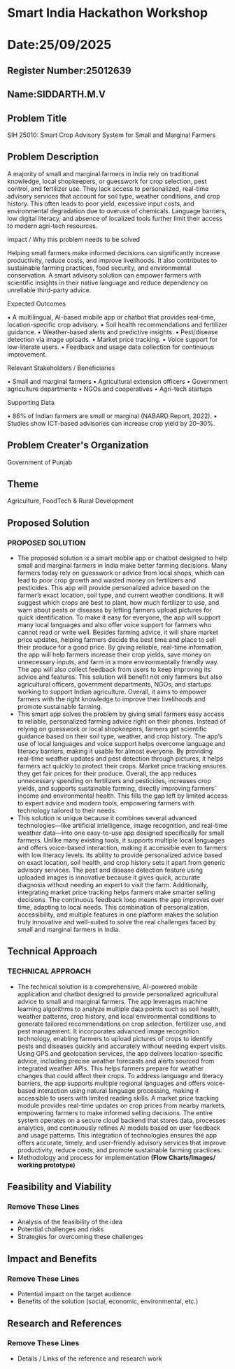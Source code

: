 # Smart India Hackathon Workshop
# Date:25/09/2025
## Register Number:25012639
## Name:SIDDARTH.M.V
## Problem Title
SIH 25010: Smart Crop Advisory System for Small and Marginal Farmers
## Problem Description
A majority of small and marginal farmers in India rely on traditional knowledge, local shopkeepers, or guesswork for crop selection, pest control, and fertilizer use. They lack access to personalized, real-time advisory services that account for soil type, weather conditions, and crop history. This often leads to poor yield, excessive input costs, and environmental degradation due to overuse of chemicals. Language barriers, low digital literacy, and absence of localized tools further limit their access to modern agri-tech resources.

Impact / Why this problem needs to be solved

Helping small farmers make informed decisions can significantly increase productivity, reduce costs, and improve livelihoods. It also contributes to sustainable farming practices, food security, and environmental conservation. A smart advisory solution can empower farmers with scientific insights in their native language and reduce dependency on unreliable third-party advice.

Expected Outcomes

• A multilingual, AI-based mobile app or chatbot that provides real-time, location-specific crop advisory.
• Soil health recommendations and fertilizer guidance.
• Weather-based alerts and predictive insights.
• Pest/disease detection via image uploads.
• Market price tracking.
• Voice support for low-literate users.
• Feedback and usage data collection for continuous improvement.

Relevant Stakeholders / Beneficiaries

• Small and marginal farmers
• Agricultural extension officers
• Government agriculture departments
• NGOs and cooperatives
• Agri-tech startups

Supporting Data

• 86% of Indian farmers are small or marginal (NABARD Report, 2022).
• Studies show ICT-based advisories can increase crop yield by 20–30%.

## Problem Creater's Organization
Government of Punjab

## Theme
Agriculture, FoodTech & Rural Development

## Proposed Solution
<h3>PROPOSED SOLUTION</h3>
<ul><li>The proposed solution is a smart mobile app or chatbot designed to help small and marginal farmers in India make better farming decisions. Many farmers today rely on guesswork or advice from local shops, which can lead to poor crop growth and wasted money on fertilizers and pesticides. This app will provide personalized advice based on the farmer’s exact location, soil type, and current weather conditions. It will suggest which crops are best to plant, how much fertilizer to use, and warn about pests or diseases by letting farmers upload pictures for quick identification. To make it easy for everyone, the app will support many local languages and also offer voice support for farmers who cannot read or write well. Besides farming advice, it will share market price updates, helping farmers decide the best time and place to sell their produce for a good price. By giving reliable, real-time information, the app will help farmers increase their crop yields, save money on unnecessary inputs, and farm in a more environmentally friendly way. The app will also collect feedback from users to keep improving its advice and features. This solution will benefit not only farmers but also agricultural officers, government departments, NGOs, and startups working to support Indian agriculture. Overall, it aims to empower farmers with the right knowledge to improve their livelihoods and promote sustainable farming.</li>
<li>This smart app solves the problem by giving small farmers easy access to reliable, personalized farming advice right on their phones. Instead of relying on guesswork or local shopkeepers, farmers get scientific guidance based on their soil type, weather, and crop history. The app’s use of local languages and voice support helps overcome language and literacy barriers, making it usable for almost everyone. By providing real-time weather updates and pest detection through pictures, it helps farmers act quickly to protect their crops. Market price tracking ensures they get fair prices for their produce. Overall, the app reduces unnecessary spending on fertilizers and pesticides, increases crop yields, and supports sustainable farming, directly improving farmers’ income and environmental health. This fills the gap left by limited access to expert advice and modern tools, empowering farmers with technology tailored to their needs.</li>
<li>This solution is unique because it combines several advanced technologies—like artificial intelligence, image recognition, and real-time weather data—into one easy-to-use app designed specifically for small farmers. Unlike many existing tools, it supports multiple local languages and offers voice-based interaction, making it accessible even to farmers with low literacy levels. Its ability to provide personalized advice based on exact location, soil health, and crop history sets it apart from generic advisory services. The pest and disease detection feature using uploaded images is innovative because it gives quick, accurate diagnosis without needing an expert to visit the farm. Additionally, integrating market price tracking helps farmers make smarter selling decisions. The continuous feedback loop means the app improves over time, adapting to local needs. This combination of personalization, accessibility, and multiple features in one platform makes the solution truly innovative and well-suited to solve the real challenges faced by small and marginal farmers in India.</li></ul>

## Technical Approach
<h3>TECHNICAL APPROACH</h3>
<ul><li>The technical solution is a comprehensive, AI-powered mobile application and chatbot designed to provide personalized agricultural advice to small and marginal farmers. The app leverages machine learning algorithms to analyze multiple data points such as soil health, weather patterns, crop history, and local environmental conditions to generate tailored recommendations on crop selection, fertilizer use, and pest management. It incorporates advanced image recognition technology, enabling farmers to upload pictures of crops to identify pests and diseases quickly and accurately without needing expert visits. Using GPS and geolocation services, the app delivers location-specific advice, including precise weather forecasts and alerts sourced from integrated weather APIs. This helps farmers prepare for weather changes that could affect their crops. To address language and literacy barriers, the app supports multiple regional languages and offers voice-based interaction using natural language processing, making it accessible to users with limited reading skills. A market price tracking module provides real-time updates on crop prices from nearby markets, empowering farmers to make informed selling decisions. The entire system operates on a secure cloud backend that stores data, processes analytics, and continuously refines AI models based on user feedback and usage patterns. This integration of technologies ensures the app offers accurate, timely, and user-friendly advisory services that improve productivity, reduce costs, and promote sustainable farming practices.
</li>
<li>Methodology and process for implementation <b>(Flow Charts/Images/ working prototype)</b></li></ul>

## Feasibility and Viability
<h3>Remove These Lines</h3>
<ul><li>Analysis of the feasibility of the idea</li>
<li>Potential challenges and risks</li>
<li>Strategies for overcoming these challenges</li></ul>

## Impact and Benefits
<h3>Remove These Lines</h3>
<ul><li>Potential impact on the target audience</li>
<li>Benefits of the solution (social, economic, environmental, etc.)</li></ul>

## Research and References
<h3>Remove These Lines</h3>
<ul><li>Details / Links of the reference and research work</li></ul>
